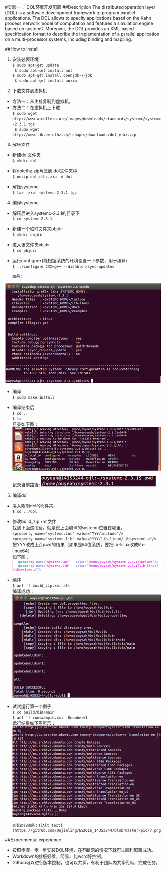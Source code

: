 #实验一： DOL环境开发配置
##Description
The distributed operation layer (DOL) is a software development framework to program parallel applications. The DOL allows to specify applications based on the Kahn process network model of computation and features a simulation engine based on systemC. Moreover, the DOL provides an XML-based specification format to describe the implementation of a parallel application on a multi-processor systems, including binding and mapping.

##How to install
1. 安装必要环境  
`$ sudo apt-get update`  
` $ sudo apt-get install ant`  
`$ sudo apt-get install openjdk-7-jdk`  
` $ sudo apt-get install unzip`  

2. 下载文件到虚拟机  
 - 方法一：从主机复制到虚拟机。
 - 方法二：在虚拟机上下载  
 `$ sudo wget http://www.accellera.org/images/downloads/standards/systemc/systemc-2.3.1.tgz`  
` $ sudo wget http://www.tik.ee.ethz.ch/~shapes/downloads/dol_ethz.zip`

3. 解压文件
 - 新建dol文件夹  
  `$ mkdir dol`

 - 将dolethz.zip解压到 dol文件夹中  
  `$ unzip dol_ethz.zip -d dol`

 - 解压systemc  
  `$ tar -zxvf systemc-2.3.1.tgz`

4. 编译systemc  
 - 解压后进入systemc-2.3.1的目录下  
  `$ cd systemc-2.3.1`
 
 - 新建一个临时文件夹objdir  
 `$ mkdir objdir`

 - 进入该文件夹objdir  
 `$ cd objdir`

 - 运行configure (能根据系统的环境设置一下参数，用于编译)  
 `$ ../configure CXX=g++ --disable-async-updates`  

       结果：  
![Alt text](https://github.com/Oujialing/ES2016_14353244/blob/master/pic/1.png)


          
 - 编译  
 `$ sudo make install`

 - 编译结束后  
`$ cd ..`  
  `$ ls`  
目录如下图：  
![Alt text](https://github.com/Oujialing/ES2016_14353244/blob/master/pic/2.png)


      记录当前路径: ![Alt text](https://github.com/Oujialing/ES2016_14353244/blob/master/pic/3.png)




5. 编译dol  
 - 进入刚刚dol的文件夹  
`$ cd ../dol`
 - 修改build_zip.xml文件  
找到下面这段话，就是说上面编译的systemc位置在哪里，  
`<property name="systemc.inc" value="YYY/include"/>`  
`<property name="systemc.lib" value="YYY/lib-linux/libsystemc.a"/>`  
把YYY改成上页pwd的结果（如果是64位系统，要把lib-linux改成lib-linux64）  
如下图：  
![Alt text](https://github.com/Oujialing/ES2016_14353244/blob/master/pic/4.png)

 - 编译  
`$ ant -f build_zip.xml all`  
编译成功：  
![Alt text](https://github.com/Oujialing/ES2016_14353244/blob/master/pic/5.png)

 - 试试运行第一个例子  
`$ cd build/bin/main`  
`$ ant -f runexample.xml -Dnumber=1`  
运行结果如下图所示：![Alt text](https://github.com/Oujialing/ES2016_14353244/blob/master/pic/6.png)

       查看运行结果：![Alt text](https://github.com/Oujialing/ES2016_14353244/blob/master/pic/7.png)

##Experimental experience
 - 按照步骤一步一步安装DOL环境，在不断网的情况下就可以顺利配置成功。
 - Workdown的排版好看，简易，比word好控制。
 - Github可以进行版本控制，也可以共享，有利于团队内共享代码，完成任务。

